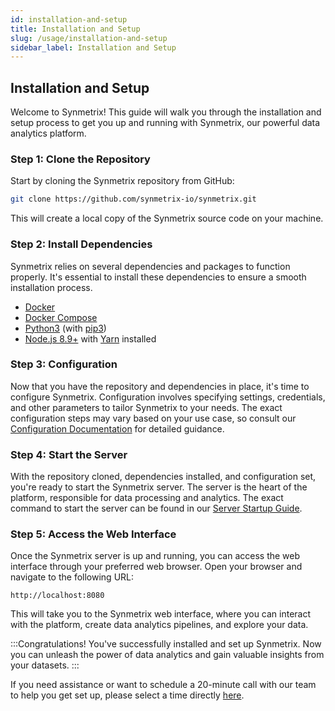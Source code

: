 ```yaml
---
id: installation-and-setup
title: Installation and Setup
slug: /usage/installation-and-setup
sidebar_label: Installation and Setup
---
```


## Installation and Setup

Welcome to Synmetrix! This guide will walk you through the installation and setup process to get you up and running with Synmetrix, our powerful data analytics platform.

### Step 1: Clone the Repository

Start by cloning the Synmetrix repository from GitHub:

```bash
git clone https://github.com/synmetrix-io/synmetrix.git
```

This will create a local copy of the Synmetrix source code on your machine.

### Step 2: Install Dependencies

Synmetrix relies on several dependencies and packages to function properly. It's essential to install these dependencies to ensure a smooth installation process.

- [Docker](https://docs.docker.com/install)
- [Docker Compose](https://docs.docker.com/compose/install)
- [Python3](https://www.python.org/downloads/) (with [pip3](https://pip.pypa.io/en/stable/installing/))
- [Node.js 8.9+](https://nodejs.org/en/download/) with [Yarn](https://classic.yarnpkg.com/en/docs/install) installed

### Step 3: Configuration

Now that you have the repository and dependencies in place, it's time to configure Synmetrix. Configuration involves specifying settings, credentials, and other parameters to tailor Synmetrix to your needs. The exact configuration steps may vary based on your use case, so consult our [Configuration Documentation](https://docs.synmetrix.io/configuration) for detailed guidance.

### Step 4: Start the Server

With the repository cloned, dependencies installed, and configuration set, you're ready to start the Synmetrix server. The server is the heart of the platform, responsible for data processing and analytics. The exact command to start the server can be found in our [Server Startup Guide](https://docs.synmetrix.io/installation/server-startup).

### Step 5: Access the Web Interface

Once the Synmetrix server is up and running, you can access the web interface through your preferred web browser. Open your browser and navigate to the following URL:

```text
http://localhost:8080
```

This will take you to the Synmetrix web interface, where you can interact with the platform, create data analytics pipelines, and explore your data.

:::Congratulations!
You've successfully installed and set up Synmetrix. Now you can unleash the power of data analytics and gain valuable insights from your datasets.
:::


If you need assistance or want to schedule a 20-minute call with our team to help you get set up, please select a time directly [here](https://calendly.com/mlcraft-io/video-meeting).